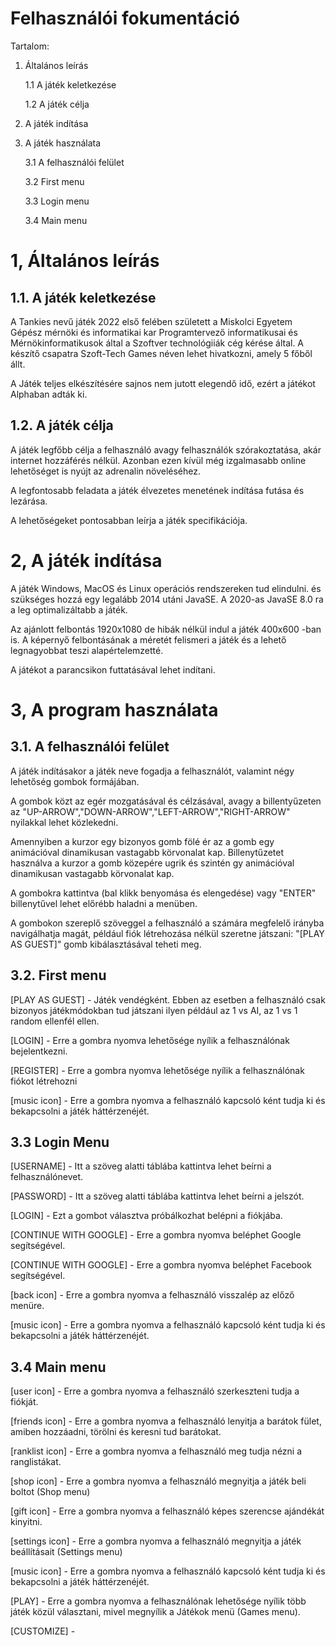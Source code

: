 Felhasználói fokumentáció
=======================

Tartalom:

1. Általános leírás

    1.1 A játék keletkezése
   
    1.2 A játék célja

2. A játék indítása
3. A játék használata

    3.1 A felhasználói felület

    3.2 First menu

    3.3 Login menu
 
    3.4 Main menu


1, Általános leírás 
==========


1.1. A játék keletkezése
-------------------------
    
A Tankies nevű játék 2022 első felében született a Miskolci Egyetem Gépész mérnöki és informatikai kar Programtervező informatikusai és Mérnökinformatikusok által a Szoftver technológiiák cég kérése által. A készítő csapatra Szoft-Tech Games néven lehet hivatkozni, amely 5 főből állt.
    
    
A Játék teljes elkészítésére sajnos nem jutott elegendő idő, ezért a játékot Alphaban adták ki.

1.2. A játék célja
-------------------------
    
    
A játék legfőbb célja a felhasználó avagy felhasználók szórakoztatása, akár internet hozzáférés nélkül. Azonban ezen kívül még izgalmasabb online lehetőséget is nyújt az adrenalin növeléséhez.
    
    
A legfontosabb feladata a játék élvezetes menetének indítása futása és lezárása.


A lehetőségeket pontosabban leírja a játék specifikációja. 


2, A játék indítása
==================

A játék Windows, MacOS és Linux operációs rendszereken tud elindulni. és szükséges hozzá egy legalább 2014 utáni JavaSE. A 2020-as JavaSE 8.0 ra a leg optimalizáltabb a játék.


Az ajánlott felbontás 1920x1080 de hibák nélkül indul a játék 400x600 -ban is. A képernyő felbontásának a méretét felismeri a játék és a lehető legnagyobbat teszi alapértelemzetté.


A játékot a parancsikon futtatásával lehet indítani.

3, A program használata
=======================

3.1. A felhasználói felület
---------------------------

A játék indításakor a játék neve fogadja a felhasználót, valamint négy lehetőség gombok formájában.

	
A gombok közt az egér mozgatásával és célzásával, avagy a billentyűzeten az "UP-ARROW","DOWN-ARROW","LEFT-ARROW","RIGHT-ARROW" nyilakkal lehet közlekedni.

	
Amennyiben a kurzor egy bizonyos gomb fölé ér az a gomb egy animációval dinamikusan vastagabb körvonalat kap. Billenytűzetet használva a kurzor a gomb közepére ugrik és szintén gy animációval dinamikusan vastagabb körvonalat kap.


A gombokra kattintva (bal klikk benyomása és elengedése) vagy "ENTER" billenytűvel lehet előrébb haladni a menüben.


A gombokon szereplő szöveggel a felhasználó a számára megfelelő irányba navigálhatja magát, például fiók létrehozása nélkül szeretne játszani: "[PLAY AS GUEST]" gomb kibálasztásával teheti meg.	


3.2. First menu
----------------
	
[PLAY AS GUEST] - Játék vendégként. Ebben az esetben a felhasználó csak bizonyos játékmódokban tud játszani ilyen például az 1 vs AI, az 1 vs 1 random ellenfél ellen.


[LOGIN] - Erre a gombra nyomva lehetősége nyílik a felhasználónak bejelentkezni.


[REGISTER] - Erre a gombra nyomva lehetősége nyílik a felhasználónak fiókot létrehozni


[music icon] - Erre a gombra nyomva a felhasználó kapcsoló ként tudja ki és bekapcsolni a játék háttérzenéjét.


3.3 Login Menu
--------------

[USERNAME] - Itt a szöveg alatti táblába kattintva lehet beírni a felhasználónevet.


[PASSWORD] - Itt a szöveg alatti táblába kattintva lehet beírni a jelszót.


[LOGIN] - Ezt a gombot választva próbálkozhat belépni a fiókjába.


[CONTINUE WITH GOOGLE] - Erre a gombra nyomva beléphet Google segítségével.


[CONTINUE WITH GOOGLE] - Erre a gombra nyomva beléphet Facebook segítségével.


[back icon] - Erre a gombra nyomva a felhasználó visszalép az előző menüre.


[music icon] - Erre a gombra nyomva a felhasználó kapcsoló ként tudja ki és bekapcsolni a játék háttérzenéjét.


3.4 Main menu
---------------

[user icon] - Erre a gombra nyomva a felhasználó szerkeszteni tudja a fiókját.


[friends icon]  - Erre a gombra nyomva a felhasználó lenyitja a barátok fület, amiben hozzáadni, törölni és keresni tud barátokat.


[ranklist icon]  - Erre a gombra nyomva a felhasználó meg tudja nézni a ranglistákat.


[shop icon]  - Erre a gombra nyomva a felhasználó megnyitja a játék beli boltot (Shop menu)


[gift icon]  - Erre a gombra nyomva a felhasználó képes szerencse ajándékát kinyitni.


[settings icon]  - Erre a gombra nyomva a felhasználó megnyitja a játék beállításait (Settings menu)


[music icon] - Erre a gombra nyomva a felhasználó kapcsoló ként tudja ki és bekapcsolni a játék háttérzenéjét.

	
[PLAY] - Erre a gombra nyomva a felhasználónak lehetősége nyílik több játék közül választani, mivel megnyílik a Játékok menü (Games menu).


[CUSTOMIZE] - 
